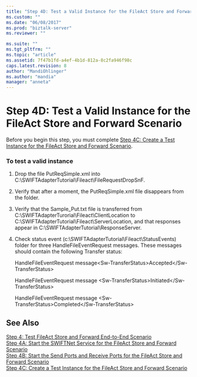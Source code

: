 ```yaml
---
title: "Step 4D: Test a Valid Instance for the FileAct Store and Forward Scenario | Microsoft Docs"
ms.custom: ""
ms.date: "06/08/2017"
ms.prod: "biztalk-server"
ms.reviewer: ""

ms.suite: ""
ms.tgt_pltfrm: ""
ms.topic: "article"
ms.assetid: 7f47b1fd-a4ef-4b1d-812a-8c2fa946f98c
caps.latest.revision: 8
author: "MandiOhlinger"
ms.author: "mandia"
manager: "anneta"
---
```

# Step 4D: Test a Valid Instance for the FileAct Store and Forward Scenario
Before you begin this step, you must complete [Step 4C: Create a Test Instance for the FileAct Store and Forward Scenario](../../adapters-and-accelerators/fileact-interact/step-4c-create-a-test-instance-for-the-fileact-store-and-forward-scenario.md).  
  
### To test a valid instance  
  
1.  Drop the file PutReqSimple.xml into C:\SWIFTAdapterTutorial\Fileact\FileRequestDropSnF.  
  
2.  Verify that after a moment, the PutReqSimple.xml file disappears from the folder.  
  
3.  Verify that the Sample_Put.txt file is transferred from C:\SWIFTAdapterTurorial\Fileact\ClientLocation to C:\SWIFTAdapterTutorial\Fileact\ServerLocation, and that responses appear in C:\SWIFTAdapterTutorial\ResponseServer.  
  
4.  Check status event (c:\SWIFTAdapterTutorial\Fileact\StatusEvents) folder for three HandleFileEventRequest messages. These messages should contain the following Transfer status:  
  
     HandleFileEventRequest message\<Sw-TransferStatus\>Accepted\</Sw-TransferStatus\>  
  
     HandleFileEventRequest message \<Sw-TransferStatus\>Initiated\</Sw-TransferStatus\>  
  
     HandleFileEventRequest message \<Sw-TransferStatus\>Completed\</Sw-TransferStatus\>  
  
## See Also  
 [Step 4: Test FileAct Store and Forward End-to-End Scenario](../../adapters-and-accelerators/fileact-interact/step-4-test-fileact-store-and-forward-end-to-end-scenario.md)   
 [Step 4A: Start the SWIFTNet Service for the FileAct Store and Forward Scenario](../../adapters-and-accelerators/fileact-interact/step-4a-start-the-swiftnet-service-for-the-fileact-store-and-forward-scenario.md)   
 [Step 4B: Start the Send Ports and Receive Ports for the FileAct Store and Forward Scenario](../../adapters-and-accelerators/fileact-interact/step-4b-start-the-send-ports-and-receive-ports-for-fileact-store-and-forward.md)   
 [Step 4C: Create a Test Instance for the FileAct Store and Forward Scenario](../../adapters-and-accelerators/fileact-interact/step-4c-create-a-test-instance-for-the-fileact-store-and-forward-scenario.md)